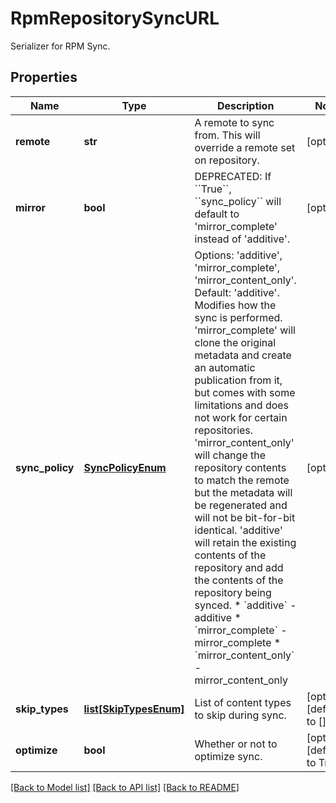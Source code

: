 # RpmRepositorySyncURL

Serializer for RPM Sync.
## Properties
Name | Type | Description | Notes
------------ | ------------- | ------------- | -------------
**remote** | **str** | A remote to sync from. This will override a remote set on repository. | [optional] 
**mirror** | **bool** | DEPRECATED: If &#x60;&#x60;True&#x60;&#x60;, &#x60;&#x60;sync_policy&#x60;&#x60; will default to &#39;mirror_complete&#39; instead of &#39;additive&#39;. | [optional] 
**sync_policy** | [**SyncPolicyEnum**](SyncPolicyEnum.md) | Options: &#39;additive&#39;, &#39;mirror_complete&#39;, &#39;mirror_content_only&#39;. Default: &#39;additive&#39;. Modifies how the sync is performed. &#39;mirror_complete&#39; will clone the original metadata and create an automatic publication from it, but comes with some limitations and does not work for certain repositories. &#39;mirror_content_only&#39; will change the repository contents to match the remote but the metadata will be regenerated and will not be bit-for-bit identical. &#39;additive&#39; will retain the existing contents of the repository and add the contents of the repository being synced.  * &#x60;additive&#x60; - additive * &#x60;mirror_complete&#x60; - mirror_complete * &#x60;mirror_content_only&#x60; - mirror_content_only | [optional] 
**skip_types** | [**list[SkipTypesEnum]**](SkipTypesEnum.md) | List of content types to skip during sync. | [optional] [default to []]
**optimize** | **bool** | Whether or not to optimize sync. | [optional] [default to True]

[[Back to Model list]](../README.md#documentation-for-models) [[Back to API list]](../README.md#documentation-for-api-endpoints) [[Back to README]](../README.md)


